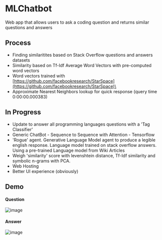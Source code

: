 # MLChatbot
Web app that allows users to ask a coding question and returns similar questions and answers


## Process
- Finding similaritites based on Stack Overflow questions and answers datasets
- Similarity based on Tf-Idf Average Word Vectors with pre-computed word vectors  
- Word vectors trained with [https://github.com/facebookresearch/StarSpace](https://github.com/facebookresearch/StarSpace)\
- Approximate Nearest Neighbors lookup for quick response (query time 0:00:00.000383)


## In Progress
- Update to answer all programming languages questions with a 'Tag Classifier'
- Generic ChatBot - Sequence to Sequence with Attention - Tensorflow
- 'Rogue' agent. Generative Language Model agent to produce a legible english response. Language model trained on stack overflow answers. Using a pre-trained Language model from Wiki Articles 
- Weigh 'similarity' score with levenshtein distance, Tf-Idf similarity and symbolic n-grams with PCA. 
- Web Hosting 
- Better UI experience (obviously)




## Demo


#### Question 

![image](https://user-images.githubusercontent.com/8717434/42413165-695140c4-81cf-11e8-82ce-bb16357ddb94.png)

#### Answer 

![image](https://user-images.githubusercontent.com/8717434/42413164-63fc1e28-81cf-11e8-9e70-7f999fb072c3.png)
